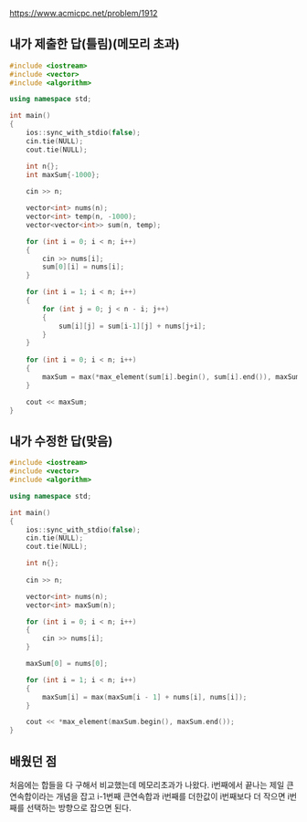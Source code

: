 https://www.acmicpc.net/problem/1912

내가 제출한 답(틀림)(메모리 초과)
---------------
```cpp
#include <iostream>
#include <vector>
#include <algorithm>

using namespace std;

int main()
{
    ios::sync_with_stdio(false);
    cin.tie(NULL);
    cout.tie(NULL);

    int n{};
    int maxSum{-1000};
    
    cin >> n;

    vector<int> nums(n);
    vector<int> temp(n, -1000);
    vector<vector<int>> sum(n, temp);

    for (int i = 0; i < n; i++)
    {
        cin >> nums[i];
        sum[0][i] = nums[i];
    }

    for (int i = 1; i < n; i++)
    {
        for (int j = 0; j < n - i; j++)
        {
            sum[i][j] = sum[i-1][j] + nums[j+i];
        }
    }
    
    for (int i = 0; i < n; i++)
    {
        maxSum = max(*max_element(sum[i].begin(), sum[i].end()), maxSum);
    }

    cout << maxSum;
}
```

내가 수정한 답(맞음)
---------------
```cpp
#include <iostream>
#include <vector>
#include <algorithm>

using namespace std;

int main()
{
    ios::sync_with_stdio(false);
    cin.tie(NULL);
    cout.tie(NULL);

    int n{};
    
    cin >> n;

    vector<int> nums(n);
    vector<int> maxSum(n);

    for (int i = 0; i < n; i++)
    {
        cin >> nums[i];
    }

    maxSum[0] = nums[0];

    for (int i = 1; i < n; i++)
    {
        maxSum[i] = max(maxSum[i - 1] + nums[i], nums[i]);
    }

    cout << *max_element(maxSum.begin(), maxSum.end());
}
```

배웠던 점
--------------

처음에는 합들을 다 구해서 비교했는데 메모리초과가 나왔다. i번째에서 끝나는 제일 큰 연속합이라는 개념을 잡고 i-1번째 큰연속합과 i번째를 더한값이 i번째보다 더 작으면 i번째를 선택하는 방향으로 잡으면 된다.
